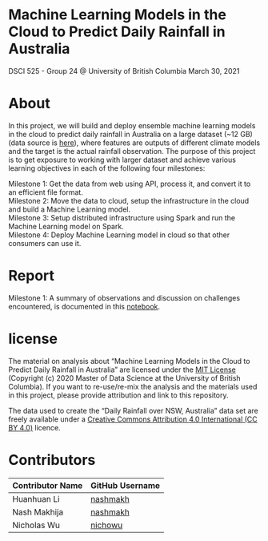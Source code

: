 Machine Learning Models in the Cloud to Predict Daily Rainfall in
Australia
================
DSCI 525 - Group 24 @ University of British Columbia
March 30, 2021

# About

In this project, we will build and deploy ensemble machine learning
models in the cloud to predict daily rainfall in Australia on a large
dataset (\~12 GB) (data source is
[here](https://figshare.com/articles/dataset/Daily_rainfall_over_NSW_Australia/14096681)),
where features are outputs of different climate models and the target is
the actual rainfall observation. The purpose of this project is to get
exposure to working with larger dataset and achieve various learning
objectives in each of the following four milestones:

Milestone 1: Get the data from web using API, process it, and convert it
to an efficient file format.  
Milestone 2: Move the data to cloud, setup the infrastructure in the
cloud and build a Machine Learning model.  
Milestone 3: Setup distributed infrastructure using Spark and run the
Machine Learning model on Spark.  
Milestone 4: Deploy Machine Learning model in cloud so that other
consumers can use it.

# Report

Milestone 1: A summary of observations and discussion on challenges
encountered, is documented in this
[notebook](notebooks/rainfall_eda.ipynb).

# license

The material on analysis about “Machine Learning Models in the Cloud to
Predict Daily Rainfall in Australia” are licensed under the [MIT
License](https://github.com/git/git-scm.com/blob/main/MIT-LICENSE.txt)
(Copyright (c) 2020 Master of Data Science at the University of British
Columbia). If you want to re-use/re-mix the analysis and the materials
used in this project, please provide attribution and link to this
repository.

The data used to create the “Daily Rainfall over NSW, Australia” data
set are freely available under a [Creative Commons Attribution 4.0
International (CC BY 4.0)](https://creativecommons.org/licenses/by/4.0/)
licence.

# Contributors

| Contributor Name | GitHub Username                         |
|------------------|-----------------------------------------|
| Huanhuan Li      | [nashmakh](https://github.com/huan-ds)  |
| Nash Makhija     | [nashmakh](https://github.com/nashmakh) |
| Nicholas Wu      | [nichowu](https://github.com/nichowu)   |
